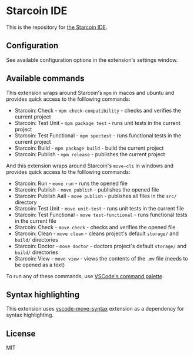 # Starcoin IDE

This is the repository for [the Starcoin IDE](https://marketplace.visualstudio.com/items?itemName=starcoinorg.starcoin-ide).

## Configuration

See available configuration options in the extension's settings window.

## Available commands

This extension wraps around Starcoin's `mpm` in macos and ubuntu and provides quick access to the folllowing commands:

- Starcoin: Check - `mpm check-compatibility` - checks and verifies the current project
- Starcoin: Test Unit - `mpm package test` - runs unit tests in the current project
- Starcoin: Test Functional - `mpm spectest` - runs functional tests in the current project
- Starcoin: Build - `mpm package build` - build the current project
- Starcoin: Publish - `mpm release` - publishes the current project

And this extension wraps around Starcoin's `move-cli` in windows and provides quick access to the folllowing commands:

- Starcoin: Run - `move run` - runs the opened file
- Starcoin: Publish - `move publish` - publishes the opened file
- Starcoin: Publish Aall - `move publish` - publishes all files in the `src/` directory
- Starcoin: Test Unit - `move unit-test` - runs unit tests in the current file
- Starcoin: Test Functional - `move test-functional` - runs functional tests in the current file
- Starcoin: Check - `move check` - checks and verifies the opened file
- Starcoin: Clean - `move clean` - cleans project's default `storage/` and `build/` directories
- Starcoin: Doctor - `move doctor` - doctors project's default `storage/` and `build/` directories
- Starcoin: View - `move view` - views the contents of the `.mv` file (needs to be opened as a text)

To run any of these commands, use [VSCode's command palette](https://code.visualstudio.com/docs/getstarted/userinterface#_command-palette). 

## Syntax highlighting

This extension uses [vscode-move-syntax](https://marketplace.visualstudio.com/items?itemName=damirka.move-syntax) extension as a dependency for syntax highlighting.

## License

MIT
